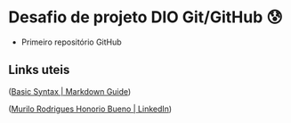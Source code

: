 # Desafio de projeto DIO Git/GitHub :cold_sweat:

-  Primeiro repositório GitHub



## Links uteis

([Basic Syntax | Markdown Guide](https://www.markdownguide.org/basic-syntax))

([Murilo Rodrigues Honorio Bueno | LinkedIn](https://www.linkedin.com/in/murilo-rodrigues-honorio-bueno-62268720b/))
